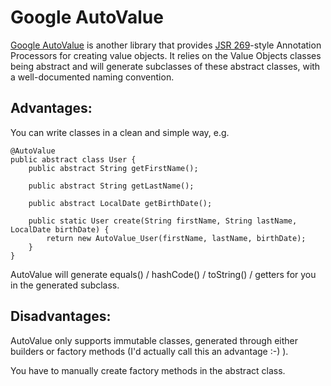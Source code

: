 Google AutoValue
================

[Google AutoValue](https://github.com/google/auto/tree/master/value) is another library that provides
[JSR 269](https://www.jcp.org/en/jsr/detail?id=269)-style Annotation Processors for creating value objects.
It relies on the Value Objects classes being abstract and will generate subclasses of these abstract classes, with a
well-documented naming convention.


Advantages:
-----------

You can write classes in a clean and simple way, e.g.

    @AutoValue
    public abstract class User {
        public abstract String getFirstName();
    
        public abstract String getLastName();
    
        public abstract LocalDate getBirthDate();
    
        public static User create(String firstName, String lastName, LocalDate birthDate) {
            return new AutoValue_User(firstName, lastName, birthDate);
        }
    }

AutoValue will generate equals() / hashCode() / toString() / getters for you in the generated subclass.

Disadvantages:
--------------

AutoValue only supports immutable classes, generated through either builders or factory methods (I'd actually call this
an advantage :-) ).

You have to manually create factory methods in the abstract class.